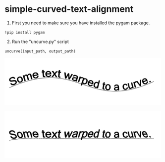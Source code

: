 # simple-curved-text-alignment

1) First you need to make sure you have installed the pygam package.
```
!pip install pygam
```

2) Run the "uncurve.py" script
```
uncurve(input_path, output_path)
```
![Original image](./images/sample.png?raw=true)

![Output image](./images/output.png?raw=true)
